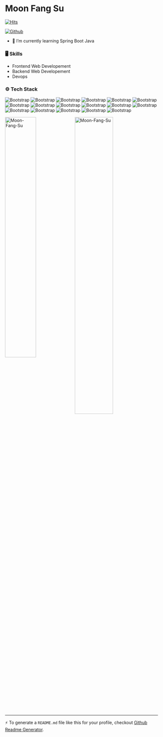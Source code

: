 # Moon Fang Su

[![Hits](https://hits.seeyoufarm.com/api/count/incr/badge.svg?url=https%3A%2F%2Fgithub.com%2FMoon-Fang-Su%2FMoon-Fang-Su&count_bg=%2379C83D&title_bg=%23555555&icon=&icon_color=%23E7E7E7&title=Profile+Views&edge_flat=false)](https://hits.seeyoufarm.com)





[![Github](https://img.shields.io/github/followers/Moon-Fang-Su?label=Follow&style=social)](https://github.com/Moon-Fang-Su)

- 🤔 I’m currently learning Spring Boot Java

### 🖥 Skills

- Frontend Web Developement
- Backend Web Developement
- Devops
### ⚙️ Tech Stack

![Bootstrap](https://img.shields.io/badge/-Python-05122A?style=flat&logo=Python&color=353535) ![Bootstrap](https://img.shields.io/badge/-Docker-05122A?style=flat&logo=Docker&color=353535) ![Bootstrap](https://img.shields.io/badge/-PyTorch-05122A?style=flat&logo=PyTorch&color=353535) ![Bootstrap](https://img.shields.io/badge/-MongoDB-05122A?style=flat&logo=MongoDB&color=353535) ![Bootstrap](https://img.shields.io/badge/-MySQL-05122A?style=flat&logo=MySQL&color=353535) ![Bootstrap](https://img.shields.io/badge/-React-05122A?style=flat&logo=React&color=353535) ![Bootstrap](https://img.shields.io/badge/-Django-05122A?style=flat&logo=Django&color=353535) ![Bootstrap](https://img.shields.io/badge/-Laravel-05122A?style=flat&logo=Laravel&color=353535) ![Bootstrap](https://img.shields.io/badge/-Visual%20Studio%20Code-05122A?style=flat&logo=Visual-Studio-Code&color=353535) ![Bootstrap](https://img.shields.io/badge/-Spring-05122A?style=flat&logo=Spring&color=353535) ![Bootstrap](https://img.shields.io/badge/-Java-05122A?style=flat&logo=Java&color=353535) ![Bootstrap](https://img.shields.io/badge/-Express-05122A?style=flat&logo=Express&color=353535) ![Bootstrap](https://img.shields.io/badge/-Node.js-05122A?style=flat&logo=Node.js&color=353535) ![Bootstrap](https://img.shields.io/badge/-Vue.js-05122A?style=flat&logo=Vue.js&color=353535) ![Bootstrap](https://img.shields.io/badge/-JQuery-05122A?style=flat&logo=JQuery&color=353535) ![Bootstrap](https://img.shields.io/badge/-Sqlite-05122A?style=flat&logo=Sqlite&color=353535) ![Bootstrap](https://img.shields.io/badge/-.NET-05122A?style=flat&logo=.NET&color=353535)

<div>
  <img width="45%" align="left" src="https://github-readme-stats.vercel.app/api/top-langs?username=Moon-Fang-Su&show_icons=true&locale=en&layout=compact" alt="Moon-Fang-Su" />
  <img width="50%"  src="https://github-readme-streak-stats.herokuapp.com/?user=Moon-Fang-Su&" alt="Moon-Fang-Su" />
</div>


---
:zap: To generate a `README.md` file like this for your profile, checkout [Github Readme Generator](https://hejazizo-github-profile-readme-srcstreamlit-app-i6skm7.streamlit.app/).
